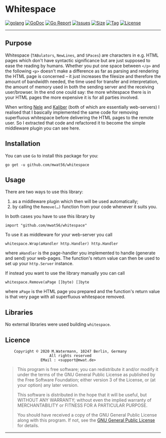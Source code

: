 # Whitespace

[![golang](https://img.shields.io/badge/Language-Go-green.svg)](https://golang.org/)
[![GoDoc](https://godoc.org/github.com/mwat56/whitespace?status.svg)](https://godoc.org/github.com/mwat56/whitespace)
[![Go Report](https://goreportcard.com/badge/github.com/mwat56/whitespace)](https://goreportcard.com/report/github.com/mwat56/whitespace)
[![Issues](https://img.shields.io/github/issues/mwat56/whitespace.svg)](https://github.com/mwat56/whitespace/issues?q=is%3Aopen+is%3Aissue)
[![Size](https://img.shields.io/github/repo-size/mwat56/whitespace.svg)](https://github.com/mwat56/whitespace/)
[![Tag](https://img.shields.io/github/tag/mwat56/whitespace.svg)](https://github.com/mwat56/whitespace/tags)
[![License](https://img.shields.io/github/mwat56/whitespace.svg)](https://github.com/mwat56/whitespace/blob/master/LICENSE)

----

## Purpose

Whitespace (`TABulators`, `NewLines`, and `SPaces`) are characters in e.g. HTML pages which don't have syntactic significance but are just supposed to ease the reading by humans.
Whether you put one space between `</p>` and the following `<p>` doesn't make a difference as far as parsing and rendering the HTML page is concerned – it just increases the filesize and therefore the amount of bandwidth needed, the time used for transfer and interpretation, the amount of memory used in both the sending server and the receiving user/browser.
In the end one could say: the more whitespace there is in your HTML pages the more expensive it is for all parties involved.

When writing [Nele](https://github.com/mwat56/Nele/blob/master/README.md) and [Kaliber](https://github.com/mwat56/kaliber/blob/master/README.md) (both of which are essentially web-servers) I realised that I basically implemented the same code for removing superfluous whitespace before delivering the HTML pages to the remote user.
So I extracted that code and refactored it to become the simple middleware plugin you can see here.

## Installation

You can use `Go` to install this package for you:

	go get -u github.com/mwat56/whitespace

## Usage

There are two ways to use this library:

1. as a middleware plugin which then will be used automatically;
2. by calling the `Remove(…)` function from your code whenever it suits you.

In both cases you have to use this library by

	import "github.com/mwat56/whitespace"

To use it as middleware for your web-server you call

	whitespace.Wrap(aHandler http.Handler) http.Handler

where `aHandler` is the page-handler you implemented to handle (generate and send) your web-pages.
The function's return value can then be used to set up your `http.Server` instance.

If instead you want to use the library manually you can call

	whitespace.Remove(aPage []byte) []byte

where `aPage` is the HTML page you prepared and the function's return value is that very page with all superfluous whitespace removed.

## Libraries

No external libraries were used building `whitespace`.

## Licence

        Copyright © 2020 M.Watermann, 10247 Berlin, Germany
                        All rights reserved
                    EMail : <support@mwat.de>

> This program is free software; you can redistribute it and/or modify it under the terms of the GNU General Public License as published by the Free Software Foundation; either version 3 of the License, or (at your option) any later version.
>
> This software is distributed in the hope that it will be useful, but WITHOUT ANY WARRANTY; without even the implied warranty of MERCHANTABILITY or FITNESS FOR A PARTICULAR PURPOSE.
>
> You should have received a copy of the GNU General Public License along with this program. If not, see the [GNU General Public License](http://www.gnu.org/licenses/gpl.html) for details.

----

